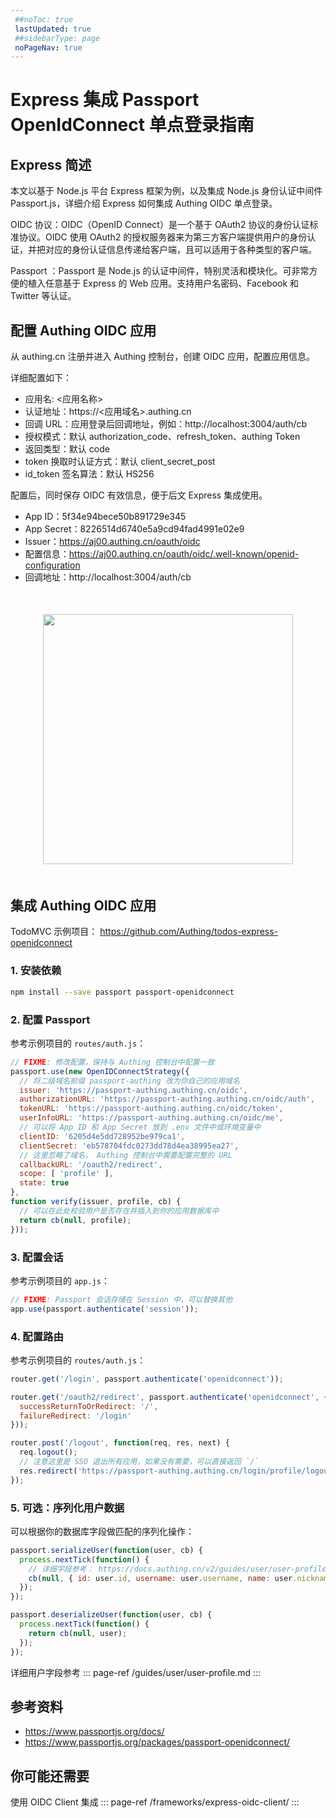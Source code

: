 ```yaml
---
 ##noToc: true
 lastUpdated: true
 ##sidebarType: page
 noPageNav: true
---
```


# Express 集成 Passport OpenIdConnect 单点登录指南

## Express 简述
本文以基于 Node.js 平台 Express 框架为例，以及集成 Node.js 身份认证中间件 Passport.js，详细介绍 Express 如何集成 Authing OIDC 单点登录。

OIDC 协议：OIDC（OpenID Connect）是一个基于 OAuth2 协议的身份认证标准协议。OIDC 使用 OAuth2 的授权服务器来为第三方客户端提供用户的身份认证，并把对应的身份认证信息传递给客户端，且可以适用于各种类型的客户端。

Passport ：Passport 是 Node.js 的认证中间件，特别灵活和模块化。可非常方便的植入任意基于 Express 的 Web 应用。支持用户名密码、Facebook 和 Twitter 等认证。

## 配置 Authing OIDC 应用
从 authing.cn 注册并进入 Authing 控制台，创建 OIDC 应用，配置应用信息。

详细配置如下：
- 应用名: <应用名称>
- 认证地址：https://<应用域名>.authing.cn
- 回调 URL：应用登录后回调地址，例如：http://localhost:3004/auth/cb
- 授权模式：默认 authorization_code、refresh_token、authing Token
- 返回类型：默认 code
- token 换取时认证方式：默认 client_secret_post
- id_token 签名算法：默认 HS256

配置后，同时保存 OIDC 有效信息，便于后文 Express 集成使用。

- App ID：5f34e94bece50b891729e345
- App Secret：8226514d6740e5a9cd94fad4991e02e9
- Issuer：https://aj00.authing.cn/oauth/oidc
- 配置信息：https://aj00.authing.cn/oauth/oidc/.well-known/openid-configuration
- 回调地址：http://localhost:3004/auth/cb

<img src="@imagesZhCn/integration/express/step.png" height=400 style="display:block;margin:50px auto;">


## 集成 Authing OIDC 应用

TodoMVC 示例项目： https://github.com/Authing/todos-express-openidconnect

### 1. 安装依赖

```bash
npm install --save passport passport-openidconnect
```

### 2. 配置 Passport
参考示例项目的 `routes/auth.js`：

```js
// FIXME: 修改配置，保持与 Authing 控制台中配置一致
passport.use(new OpenIDConnectStrategy({
  // 将二级域名前缀 passport-authing 改为你自己的应用域名
  issuer: 'https://passport-authing.authing.cn/oidc',
  authorizationURL: 'https://passport-authing.authing.cn/oidc/auth',
  tokenURL: 'https://passport-authing.authing.cn/oidc/token',
  userInfoURL: 'https://passport-authing.authing.cn/oidc/me',
  // 可以将 App ID 和 App Secret 放到 .env 文件中或环境变量中
  clientID: '6205d4e5dd728952be979ca1',
  clientSecret: 'eb578704fdc0273dd78d4ea38995ea27',
  // 这里忽略了域名， Authing 控制台中需要配置完整的 URL 
  callbackURL: '/oauth2/redirect',
  scope: [ 'profile' ],
  state: true
},
function verify(issuer, profile, cb) {
  // 可以在此处校验用户是否存在并插入到你的应用数据库中
  return cb(null, profile);
}));
```

### 3. 配置会话

参考示例项目的 `app.js`：

```js
// FIXME: Passport 会话存储在 Session 中，可以替换其他
app.use(passport.authenticate('session'));
```

### 4. 配置路由

参考示例项目的 `routes/auth.js`：

```js
router.get('/login', passport.authenticate('openidconnect'));

router.get('/oauth2/redirect', passport.authenticate('openidconnect', {
  successReturnToOrRedirect: '/',
  failureRedirect: '/login'
}));

router.post('/logout', function(req, res, next) {
  req.logout();
  // 注意这里是 SSO 退出所有应用，如果没有需要，可以直接返回 `/`
  res.redirect('https://passport-authing.authing.cn/login/profile/logout?redirect_uri=' + encodeURIComponent('http://localhost:3000/'));
});
```

### 5. 可选：序列化用户数据

可以根据你的数据库字段做匹配的序列化操作：

```js
passport.serializeUser(function(user, cb) {
  process.nextTick(function() {
    // 详细字段参考： https://docs.authing.cn/v2/guides/user/user-profile.html
    cb(null, { id: user.id, username: user.username, name: user.nickname });
  });
});

passport.deserializeUser(function(user, cb) {
  process.nextTick(function() {
    return cb(null, user);
  });
});
```

详细用户字段参考
::: page-ref /guides/user/user-profile.md
:::

## 参考资料

- https://www.passportjs.org/docs/
- https://www.passportjs.org/packages/passport-openidconnect/


## 你可能还需要

使用 OIDC Client 集成
::: page-ref /frameworks/express-oidc-client/
:::
